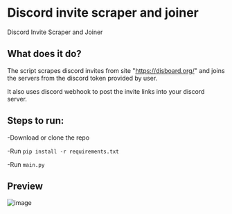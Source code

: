 # Discord invite scraper and joiner
Discord Invite Scraper and Joiner

## What does it do?
The script scrapes discord invites from site "https://disboard.org/" and joins the servers from the discord token provided by user.

It also uses discord webhook to post the invite links into your discord server.

## Steps to run:
-Download or clone the repo

-Run `pip install -r requirements.txt`

-Run `main.py`

## Preview
![image](https://user-images.githubusercontent.com/48765068/156767948-dc9cf4e8-f5c5-4f72-a258-5d1d6a3b44b2.png)
